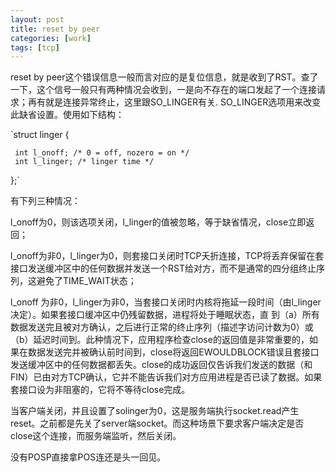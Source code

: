 ```yaml
---
layout: post
title: reset by peer
categories: [work]
tags: [tcp]
---
```


reset by peer这个错误信息一般而言对应的是复位信息，就是收到了RST。查了一下，这个信号一般只有两种情况会收到，一是向不存在的端口发起了一个连接请求；再有就是连接异常终止，这里跟SO_LINGER有关.
SO_LINGER选项用来改变此缺省设置。使用如下结构：

`struct linger {

     int l_onoff; /* 0 = off, nozero = on */
     int l_linger; /* linger time */
};`

有下列三种情况：

l_onoff为0，则该选项关闭，l_linger的值被忽略，等于缺省情况，close立即返回；

l_onoff为非0，l_linger为0，则套接口关闭时TCP夭折连接，TCP将丢弃保留在套接口发送缓冲区中的任何数据并发送一个RST给对方，而不是通常的四分组终止序列，这避免了TIME_WAIT状态；

l_onoff 为非0，l_linger为非0，当套接口关闭时内核将拖延一段时间（由l_linger决定）。如果套接口缓冲区中仍残留数据，进程将处于睡眠状态，直 到（a）所有数据发送完且被对方确认，之后进行正常的终止序列（描述字访问计数为0）或（b）延迟时间到。此种情况下，应用程序检查close的返回值是非常重要的，如果在数据发送完并被确认前时间到，close将返回EWOULDBLOCK错误且套接口发送缓冲区中的任何数据都丢失。close的成功返回仅告诉我们发送的数据（和FIN）已由对方TCP确认，它并不能告诉我们对方应用进程是否已读了数据。如果套接口设为非阻塞的，它将不等待close完成。

当客户端关闭，并且设置了solinger为0，这是服务端执行socket.read产生reset。之前都是先关了server端socket。而这种场景下要求客户端决定是否close这个连接，而服务端监听，然后关闭。

没有POSP直接拿POS连还是头一回见。





